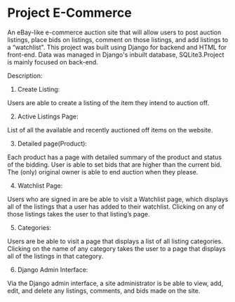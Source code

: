 # Project E-Commerce

An eBay-like e-commerce auction site that will allow users to post auction listings, place bids on listings, comment on those listings, and add listings to a “watchlist". This project was built using Django for backend and HTML for front-end. Data was managed in Django's inbuilt database, SQLite3.Project is mainly focused on back-end.

Description:

1. Create Listing:

Users are able to create a listing of the item they intend to auction off.

2. Active Listings Page:

List of all the available and recently auctioned off items on the website.

3. Detailed page(Product):

Each product has a page with detailed summary of the product and status of the bidding. User is able to set bids that are higher than the current bid. The (only) original owner is able to end auction when they please.

4. Watchlist Page:

Users who are signed in are be able to visit a Watchlist page, which displays all of the listings that a user has added to their watchlist. Clicking on any of those listings takes the user to that listing’s page.

5. Categories:

Users are be able to visit a page that displays a list of all listing categories. Clicking on the name of any category takes the user to a page that displays all of the listings in that category.

6. Django Admin Interface:

Via the Django admin interface, a site administrator is be able to view, add, edit, and delete any listings, comments, and bids made on the site.
